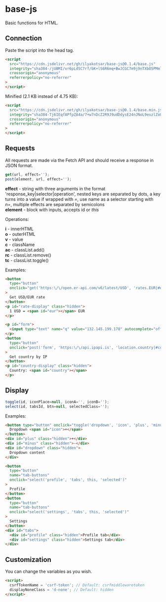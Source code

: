 # base-js

Basic functions for HTML.

## Connection

Paste the script into the head tag.

```html
<script
  src="https://cdn.jsdelivr.net/gh/ilyakotsar/base-js@0.1.4/base.js"
  integrity="sha384-/jU0MI/vr6pLdSC7rf/bK+lS6R6mq+BwJCGC7m9j9nTXbO5PMmlogSec5qLJ170t"
  crossorigin="anonymous"
  referrerpolicy="no-referrer"
>
</script>
```

Minified (2.1 KB instead of 4.75 KB):

```html
<script
  src="https://cdn.jsdelivr.net/gh/ilyakotsar/base-js@0.1.4/base.min.js"
  integrity="sha384-Tj6IEqfAPfpZA4a/7+w7nDcZ2R9J9udDdysE24nJNoL9euzlZoUUPD584Jy54VAq"
  crossorigin="anonymous"
  referrerpolicy="no-referrer"
>
</script>
```

## Requests

All requests are made via the Fetch API and should receive a response in JSON format.

```js
get(url, effect='');
post(element, url, effect='');
```

**effect** - string with three arguments in the format 'response_key|selector|operation',
nested keys are separated by dots, a key turns into a value if wrapped with *=*,
use name as a selector starting with *n=*,
multiple effects are separated by semicolons\
**element** - block with inputs, accepts id or *this*

Operations:

**i** - innerHTML\
**o** - outerHTML\
**v** - value\
**c** - className\
**ac** - classList.add()\
**rc** - classList.remove()\
**tc** - classList.toggle()

Examples:

```html
<button
  type="button"
  onclick="get('https:\/\/open.er-api.com/v6/latest/USD', 'rates.EUR|#eur|i; =hidden=|#rate-display|rc')"
>
  Get USD/EUR rate
</button>
<p id="rate-display" class="hidden">
  1 USD = <span id="eur"></span> EUR
</p>
```

```html
<p id="form">
  <input type="text" name="q" value="132.145.199.178" autocomplete="off">
</p>
<button
  type="button"
  onclick="post('form', 'https:\/\/api.ipapi.is', 'location.country|#country|i; =hidden=|#country-display|rc')"
>
  Get country by IP
</button>
<p id="country-display" class="hidden">
  Country: <span id="country"></span>
</p>
```

## Display

```js
toggle(id, iconPlace=null, iconA='', iconB='');
select(id, tabsId, btn=null, selectedClass='');
```

Examples:

```html
<button type="button" onclick="toggle('dropdown', 'icon', 'plus', 'minus')">
  Dropdown <span id="icon">+</span>
</button>
<div id="plus" class="hidden">+</div>
<div id="minus" class="hidden">-</div>
<div id="dropdown" class="hidden">
  Dropdown content
</div>
```

```html
<button
  type="button"
  name="tab-buttons"
  onclick="select('profile', 'tabs', this, 'selected')"
>
  Profile
</button>
<button
  type="button"
  name="tab-buttons"
  onclick="select('settings', 'tabs', this, 'selected')"
>
  Settings
</button>
<div id="tabs">
  <div id="profile" class="hidden">Profile tab</div>
  <div id="settings" class="hidden">Settings tab</div>
</div>
```

## Customization

You can change the variables as you wish.

```html
<script>
  csrfTokenName = 'csrf-token'; // Default: csrfmiddlewaretoken
  displayNoneClass = 'd-none'; // Default: hidden  
</script>
```
